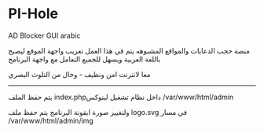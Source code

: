 # PI-Hole
AD Blocker GUI arabic

منصة حجب الدعايات والمواقع المشبوهه 
يتم في هذا العمل تعريب واجهة الموقع ليصبح باللغة العربية
ويسهل للجميع التعامل مع واجهة البرنامج

معا لانترنت امن ونظيف - وخال من التلوث البصري


_____________________


يتم حفظ الملف index.phpداخل نظام تشغيل لينوكس
/var/www/html/admin 



ولتغيير صورة ايقونة البرنامج يتم حفظ ملف logo.svg
في مسار 
/var/www/html/admin/img
